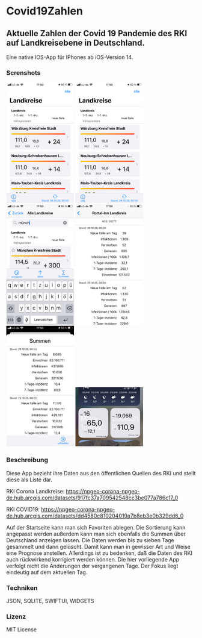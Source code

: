 # Covid19Zahlen
## Aktuelle Zahlen der Covid 19 Pandemie des RKI auf Landkreisebene in Deutschland.
Eine native IOS-App für IPhones ab iOS-Version 14.

### Screnshots
![Favoriten](https://github.com/vesan66/Covid19Zahlen/blob/main/screenshotsklein/IMG_6676_klein.png)
![Favoriten](/screenshotsklein/IMG_6676_klein.png)
![Alle](https://github.com/vesan66/Covid19Zahlen/blob/main/screenshotsklein/IMG_6677_klein.png)
![Details](https://github.com/vesan66/Covid19Zahlen/blob/main/screenshotsklein/IMG_6678_klein.png)
![Summen](https://github.com/vesan66/Covid19Zahlen/blob/main/screenshotsklein/IMG_6679_klein.png)
![Widget](https://github.com/vesan66/Covid19Zahlen/blob/main/screenshotsklein/IMG_6685_klein.png)

### Beschreibung

Diese App bezieht ihre Daten aus den öffentlichen Quellen des RKI und stellt diese als Liste dar.

RKI Corona Landkreise:  https://npgeo-corona-npgeo-de.hub.arcgis.com/datasets/917fc37a709542548cc3be077a786c17_0

RKI COVID19:            https://npgeo-corona-npgeo-de.hub.arcgis.com/datasets/dd4580c810204019a7b8eb3e0b329dd6_0

Auf der Startseite kann man sich Favoriten ablegen. Die Sortierung kann angepasst werden außerdem kann man sich ebenfalls die Summen über Deutschland anzeigen lassen.
Die Daten werden bis zu sieben Tage gesammelt und dann gelöscht. Damit kann man in gewisser Art und Weise eine Prognose anstellen. Allerdings ist zu bedenken, daß die Daten des RKI auch rückwirkend korrigiert werden können. Die hier vorliegende App verfolgt nicht die Änderungen der vergangenen Tage. Der Fokus liegt eindeutig auf dem aktuellen Tag.

### Techniken
JSON, SQLITE, SWIFTUI, WIDGETS

### Lizenz
MIT License
